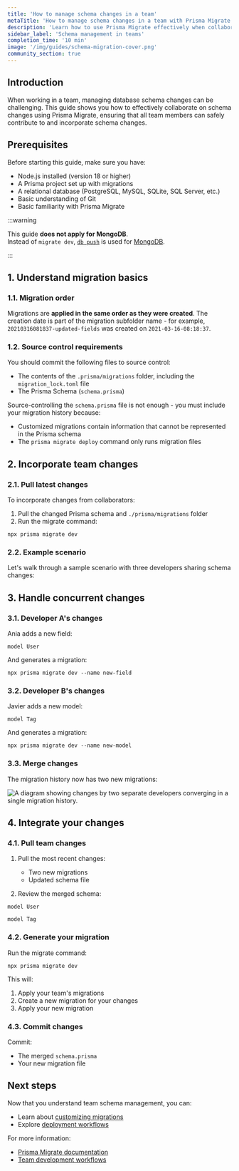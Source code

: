 ```yaml
---
title: 'How to manage schema changes in a team'
metaTitle: 'How to manage schema changes in a team with Prisma Migrate and Prisma ORM'
description: 'Learn how to use Prisma Migrate effectively when collaborating on a project as a team'
sidebar_label: 'Schema management in teams'
completion_time: '10 min'
image: '/img/guides/schema-migration-cover.png'
community_section: true
---
```


## Introduction

When working in a team, managing database schema changes can be challenging. This guide shows you how to effectively collaborate on schema changes using Prisma Migrate, ensuring that all team members can safely contribute to and incorporate schema changes.

## Prerequisites

Before starting this guide, make sure you have:

- Node.js installed (version 18 or higher)
- A Prisma project set up with migrations
- A relational database (PostgreSQL, MySQL, SQLite, SQL Server, etc.)
- Basic understanding of Git
- Basic familiarity with Prisma Migrate

:::warning

This guide **does not apply for MongoDB**.<br />
Instead of `migrate dev`, [`db push`](/orm/prisma-migrate/workflows/prototyping-your-schema) is used for [MongoDB](/orm/overview/databases/mongodb).

:::

## 1. Understand migration basics

### 1.1. Migration order

Migrations are **applied in the same order as they were created**. The creation date is part of the migration subfolder name - for example, `20210316081837-updated-fields` was created on `2021-03-16-08:18:37`.

### 1.2. Source control requirements

You should commit the following files to source control:

- The contents of the `.prisma/migrations` folder, including the `migration_lock.toml` file
- The Prisma Schema (`schema.prisma`)

Source-controlling the `schema.prisma` file is not enough - you must include your migration history because:

- Customized migrations contain information that cannot be represented in the Prisma schema
- The `prisma migrate deploy` command only runs migration files

## 2. Incorporate team changes

### 2.1. Pull latest changes

To incorporate changes from collaborators:

1. Pull the changed Prisma schema and `./prisma/migrations` folder
2. Run the migrate command:

```terminal
npx prisma migrate dev
```

### 2.2. Example scenario

Let's walk through a sample scenario with three developers sharing schema changes:

## 3. Handle concurrent changes

### 3.1. Developer A's changes

Ania adds a new field:

```prisma
model User 
```

And generates a migration:

```terminal
npx prisma migrate dev --name new-field
```

### 3.2. Developer B's changes

Javier adds a new model:

```prisma
model Tag 
```

And generates a migration:

```terminal
npx prisma migrate dev --name new-model
```

### 3.3. Merge changes

The migration history now has two new migrations:

![A diagram showing changes by two separate developers converging in a single migration history.](/img/guides/migrate-team-dev.png)

## 4. Integrate your changes

### 4.1. Pull team changes

1. Pull the most recent changes:
   - Two new migrations
   - Updated schema file

2. Review the merged schema:

```prisma
model User 

model Tag 
```

### 4.2. Generate your migration

Run the migrate command:

```terminal
npx prisma migrate dev
```

This will:
1. Apply your team's migrations
2. Create a new migration for your changes
3. Apply your new migration

### 4.3. Commit changes

Commit:
- The merged `schema.prisma`
- Your new migration file

## Next steps

Now that you understand team schema management, you can:

- Learn about [customizing migrations](/orm/prisma-migrate/workflows/customizing-migrations)
- Explore [deployment workflows](/orm/prisma-migrate/workflows/development-and-production)

For more information:
- [Prisma Migrate documentation](/orm/prisma-migrate)
- [Team development workflows](/orm/prisma-migrate/workflows/team-development)